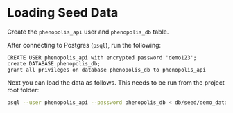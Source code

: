 # Loading Seed Data

Create the `phenopolis_api` user and `phenopolis_db` table.

After connecting to Postgres (`psql`), run the following:

```postgres
CREATE USER phenopolis_api with encrypted password 'demo123';
create DATABASE phenopolis_db;
grant all privileges on database phenopolis_db to phenopolis_api
```

Next you can load the data as follows. This needs to be run from the project root folder:

```bash
psql --user phenopolis_api --password phenopolis_db < db/seed/demo_database.sql
```

